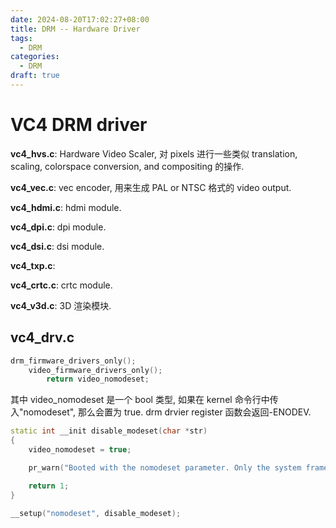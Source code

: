 ```yaml
---
date: 2024-08-20T17:02:27+08:00
title: DRM -- Hardware Driver
tags:
  - DRM
categories:
  - DRM
draft: true
---
```


# VC4 DRM driver

**vc4_hvs.c**: Hardware Video Scaler, 对 pixels 进行一些类似 translation, scaling, colorspace conversion, and compositing 的操作.

**vc4_vec.c**: vec encoder, 用来生成 PAL or NTSC 格式的 video output.

**vc4_hdmi.c**: hdmi module.

**vc4_dpi.c**: dpi module.

**vc4_dsi.c**: dsi module.

**vc4_txp.c**:

**vc4_crtc.c**: crtc module.

**vc4_v3d.c**: 3D 渲染模块.

## vc4_drv.c

```c++
drm_firmware_drivers_only();
	video_firmware_drivers_only();
		return video_nomodeset;
```

其中 video_nomodeset 是一个 bool 类型, 如果在 kernel 命令行中传入"nomodeset", 那么会置为 true.
drm drvier register 函数会返回-ENODEV.

```c++
static int __init disable_modeset(char *str)
{
	video_nomodeset = true;

	pr_warn("Booted with the nomodeset parameter. Only the system framebuffer will be available\n");

	return 1;
}

__setup("nomodeset", disable_modeset);
```
